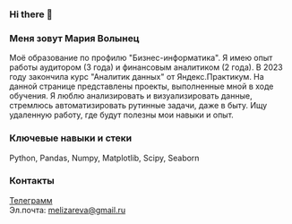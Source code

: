 ### Hi there 👋

### Меня зовут Мария Волынец

Моё образование по профилю "Бизнес-информатика". Я имею опыт работы аудитором (3 года) и финансовым аналитиком (2 года). В 2023 году закончила курс "Аналитик данных" от Яндекс.Практикум. На данной странице представлены проекты, выполненные мной в ходе обучения.
Я люблю анализировать и визуализировать данные, стремлюсь автоматизировать рутинные задачи, даже в быту. Ищу удаленную работу, где будут полезны мои навыки и опыт.

### Ключевые навыки и стеки

Python, Pandas, Numpy, Matplotlib, Scipy, Seaborn

### Контакты
[Телеграмм](https://t.me/msvolynets)\
Эл.почта: melizareva@gmail.ru

